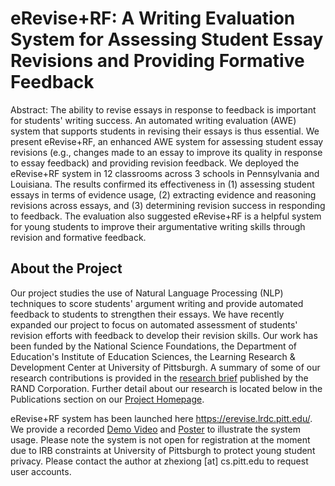 # eRevise+RF: A Writing Evaluation System for Assessing Student Essay Revisions and Providing Formative Feedback

Abstract: The ability to revise essays in response to feedback is important for students' writing success. An automated writing evaluation (AWE) system that supports students in revising their essays is thus essential. We present eRevise+RF, an enhanced AWE system for assessing student essay revisions (e.g., changes made to an essay to improve its quality in response to essay feedback) and providing revision feedback. We deployed the eRevise+RF system in 12 classrooms across 3 schools in Pennsylvania and Louisiana. The results confirmed its effectiveness in (1) assessing student essays in terms of evidence usage, (2) extracting evidence and reasoning revisions across essays, and (3) determining revision success in responding to feedback. 
The evaluation also suggested eRevise+RF is a helpful system for young students to improve their argumentative writing skills through revision and formative feedback.

## About the Project
Our project studies the use of Natural Language Processing (NLP) techniques to score students' argument writing and provide automated feedback to students to strengthen their essays. We have recently expanded our project to focus on automated assessment of students' revision efforts with feedback to develop their revision skills. Our work has been funded by the National Science Foundations, the Department of Education's Institute of Education Sciences, the Learning Research & Development Center at University of Pittsburgh. A summary of some of our research contributions is provided in the [research brief](https://www.rand.org/pubs/research_briefs/RBA1062-1.html) published by the RAND Corporation. Further detail about our research is located below in the Publications section on our [Project Homepage](https://sites.google.com/view/erevise).

eRevise+RF system has been launched here https://erevise.lrdc.pitt.edu/. We provide a recorded [Demo Video](https://youtu.be/AOyd7sVHRwg?feature=shared) and [Poster](https://drive.google.com/file/d/1DvZ5QeaLAkk_G_36Pq_duAyc22DDmbZB/view) to illustrate the system usage. Please note the system is not open for registration at the moment due to IRB constraints at University of Pittsburgh to protect young student privacy. Please contact the author at zhexiong [at] cs.pitt.edu to request user accounts.





